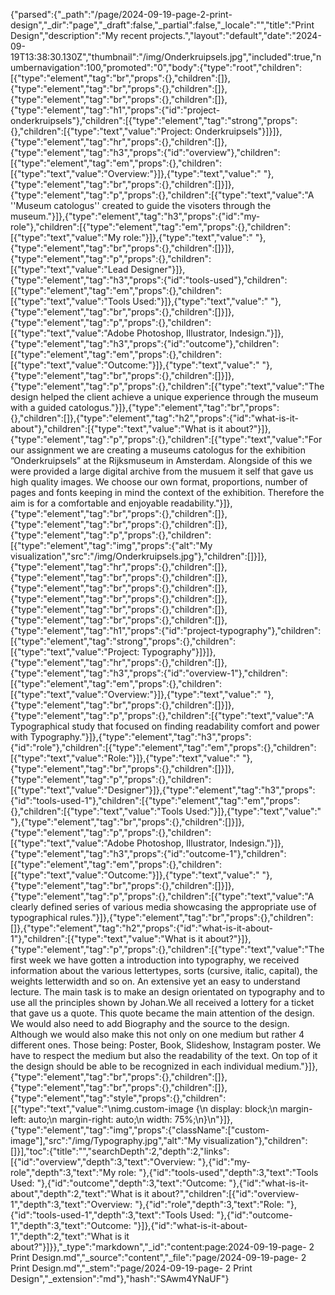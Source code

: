 {"parsed":{"_path":"/page/2024-09-19-page-2-print-design","_dir":"page","_draft":false,"_partial":false,"_locale":"","title":"Print Design","description":"My recent projects.","layout":"default","date":"2024-09-19T13:38:30.130Z","thumbnail":"/img/Onderkruipsels.jpg","included":true,"numbernavigation":100,"promoted":"0","body":{"type":"root","children":[{"type":"element","tag":"br","props":{},"children":[]},{"type":"element","tag":"br","props":{},"children":[]},{"type":"element","tag":"br","props":{},"children":[]},{"type":"element","tag":"h1","props":{"id":"project-onderkruipsels"},"children":[{"type":"element","tag":"strong","props":{},"children":[{"type":"text","value":"Project: Onderkruipsels"}]}]},{"type":"element","tag":"hr","props":{},"children":[]},{"type":"element","tag":"h3","props":{"id":"overview"},"children":[{"type":"element","tag":"em","props":{},"children":[{"type":"text","value":"Overview:"}]},{"type":"text","value":" "},{"type":"element","tag":"br","props":{},"children":[]}]},{"type":"element","tag":"p","props":{},"children":[{"type":"text","value":"A ''Museum catologus'' created to guide the visoters through the museum."}]},{"type":"element","tag":"h3","props":{"id":"my-role"},"children":[{"type":"element","tag":"em","props":{},"children":[{"type":"text","value":"My role:"}]},{"type":"text","value":" "},{"type":"element","tag":"br","props":{},"children":[]}]},{"type":"element","tag":"p","props":{},"children":[{"type":"text","value":"Lead Designer"}]},{"type":"element","tag":"h3","props":{"id":"tools-used"},"children":[{"type":"element","tag":"em","props":{},"children":[{"type":"text","value":"Tools Used:"}]},{"type":"text","value":" "},{"type":"element","tag":"br","props":{},"children":[]}]},{"type":"element","tag":"p","props":{},"children":[{"type":"text","value":"Adobe Photoshop, Illustrator, Indesign."}]},{"type":"element","tag":"h3","props":{"id":"outcome"},"children":[{"type":"element","tag":"em","props":{},"children":[{"type":"text","value":"Outcome:"}]},{"type":"text","value":" "},{"type":"element","tag":"br","props":{},"children":[]}]},{"type":"element","tag":"p","props":{},"children":[{"type":"text","value":"The design helped the client achieve a unique experience through the museum with a guided catologus."}]},{"type":"element","tag":"br","props":{},"children":[]},{"type":"element","tag":"h2","props":{"id":"what-is-it-about"},"children":[{"type":"text","value":"What is it about?"}]},{"type":"element","tag":"p","props":{},"children":[{"type":"text","value":"For our assignment we are creating a museums catologus for the exhibition ”Onderkruipsels” at the Rijksmuseum in Amsterdam. Alongside of this we were provided a large digital archive from the musuem it self that gave us high quality images. We choose our own format, proportions, number of pages and fonts keeping in mind the context of the exhibition. Therefore the aim is for a comfortable and enjoyable readability."}]},{"type":"element","tag":"br","props":{},"children":[]},{"type":"element","tag":"br","props":{},"children":[]},{"type":"element","tag":"p","props":{},"children":[{"type":"element","tag":"img","props":{"alt":"My visualization","src":"/img/Onderkruipsels.jpg"},"children":[]}]},{"type":"element","tag":"hr","props":{},"children":[]},{"type":"element","tag":"br","props":{},"children":[]},{"type":"element","tag":"br","props":{},"children":[]},{"type":"element","tag":"br","props":{},"children":[]},{"type":"element","tag":"br","props":{},"children":[]},{"type":"element","tag":"br","props":{},"children":[]},{"type":"element","tag":"h1","props":{"id":"project-typography"},"children":[{"type":"element","tag":"strong","props":{},"children":[{"type":"text","value":"Project: Typography"}]}]},{"type":"element","tag":"hr","props":{},"children":[]},{"type":"element","tag":"h3","props":{"id":"overview-1"},"children":[{"type":"element","tag":"em","props":{},"children":[{"type":"text","value":"Overview:"}]},{"type":"text","value":" "},{"type":"element","tag":"br","props":{},"children":[]}]},{"type":"element","tag":"p","props":{},"children":[{"type":"text","value":"A Typographical study that focused on finding readability comfort and power with Typography."}]},{"type":"element","tag":"h3","props":{"id":"role"},"children":[{"type":"element","tag":"em","props":{},"children":[{"type":"text","value":"Role:"}]},{"type":"text","value":" "},{"type":"element","tag":"br","props":{},"children":[]}]},{"type":"element","tag":"p","props":{},"children":[{"type":"text","value":"Designer"}]},{"type":"element","tag":"h3","props":{"id":"tools-used-1"},"children":[{"type":"element","tag":"em","props":{},"children":[{"type":"text","value":"Tools Used:"}]},{"type":"text","value":" "},{"type":"element","tag":"br","props":{},"children":[]}]},{"type":"element","tag":"p","props":{},"children":[{"type":"text","value":"Adobe Photoshop, Illustrator, Indesign."}]},{"type":"element","tag":"h3","props":{"id":"outcome-1"},"children":[{"type":"element","tag":"em","props":{},"children":[{"type":"text","value":"Outcome:"}]},{"type":"text","value":" "},{"type":"element","tag":"br","props":{},"children":[]}]},{"type":"element","tag":"p","props":{},"children":[{"type":"text","value":"A clearly defined series of various media showcasing the appropriate use of typographical rules."}]},{"type":"element","tag":"br","props":{},"children":[]},{"type":"element","tag":"h2","props":{"id":"what-is-it-about-1"},"children":[{"type":"text","value":"What is it about?"}]},{"type":"element","tag":"p","props":{},"children":[{"type":"text","value":"The first week we have gotten a introduction into typography, we received information about the various lettertypes, sorts (cursive, italic, capital), the weights letterwidth and so on. An extensive yet an easy to understand lecture. The main task is to make an design orientated on typography and to use all the principles shown by Johan.We all received a lottery for a ticket that gave us a quote. This quote became the main attention of the design. We would also need to add Biography and the source to the design. Although we would also make this not only on one medium but rather 4 different ones. Those being: Poster, Book, Slideshow, Instagram poster. We have to respect the medium but also the readability of the text. On top of it the design should be able to be recognized in each individual medium."}]},{"type":"element","tag":"br","props":{},"children":[]},{"type":"element","tag":"br","props":{},"children":[]},{"type":"element","tag":"style","props":{},"children":[{"type":"text","value":"\nimg.custom-image {\n  display: block;\n  margin-left: auto;\n  margin-right: auto;\n  width: 75%;\n}\n"}]},{"type":"element","tag":"img","props":{"className":["custom-image"],"src":"/img/Typography.jpg","alt":"My visualization"},"children":[]}],"toc":{"title":"","searchDepth":2,"depth":2,"links":[{"id":"overview","depth":3,"text":"Overview: "},{"id":"my-role","depth":3,"text":"My role: "},{"id":"tools-used","depth":3,"text":"Tools Used: "},{"id":"outcome","depth":3,"text":"Outcome: "},{"id":"what-is-it-about","depth":2,"text":"What is it about?","children":[{"id":"overview-1","depth":3,"text":"Overview: "},{"id":"role","depth":3,"text":"Role: "},{"id":"tools-used-1","depth":3,"text":"Tools Used: "},{"id":"outcome-1","depth":3,"text":"Outcome: "}]},{"id":"what-is-it-about-1","depth":2,"text":"What is it about?"}]}},"_type":"markdown","_id":"content:page:2024-09-19-page- 2 Print Design.md","_source":"content","_file":"page/2024-09-19-page- 2 Print Design.md","_stem":"page/2024-09-19-page- 2 Print Design","_extension":"md"},"hash":"SAwm4YNaUF"}